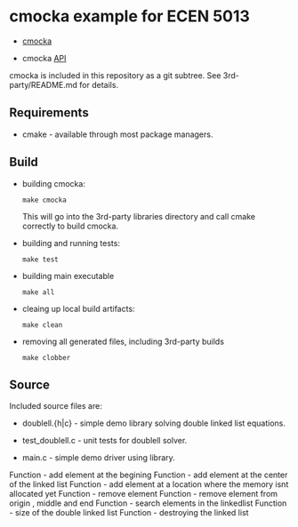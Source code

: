 # cmocka example for ECEN 5013

* [cmocka](https://cmocka.org/)

* cmocka [API](https://api.cmocka.org/index.html)

cmocka is included in this repository as a git subtree. See
3rd-party/README.md for details.

## Requirements

* cmake - available through most package managers.

## Build

* building cmocka:

    ```SHELL
    make cmocka
    ```

    This will go into the 3rd-party libraries directory and call cmake
    correctly to build cmocka.

* building and running tests:

    ```SHELL
    make test
    ```
    
* building main executable

    ```SHELL
    make all
    ```
    
* cleaing up local build artifacts:

    ```SHELL
    make clean
    ```
    
* removing all generated files, including 3rd-party builds

    ```SHELL
    make clobber
    ```
    
## Source

Included source files are:

* doublell.{h|c} - simple demo library solving double linked list equations.

* test_doublell.c - unit tests for doublell solver.

* main.c - simple demo driver using library.

 Function - add element at the begining 
Function - add element at the center of the linked list
 Function - add element at a location where the memory isnt allocated yet
 Function - remove element
Function - remove element from origin , middle and end 
Function - search elements in the linkedlist
Function - size of the double linked list
Function - destroying the linked list
